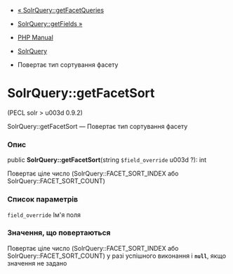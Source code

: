 - [« SolrQuery::getFacetQueries](solrquery.getfacetqueries.md)
- [SolrQuery::getFields »](solrquery.getfields.md)

- [PHP Manual](index.md)
- [SolrQuery](class.solrquery.md)
- Повертає тип сортування фасету

# SolrQuery::getFacetSort

(PECL solr \> u003d 0.9.2)

SolrQuery::getFacetSort — Повертає тип сортування фасету

### Опис

public **SolrQuery::getFacetSort**(string `$field_override` u003d ?): int

Повертає ціле число (SolrQuery::FACET_SORT_INDEX або
SolrQuery::FACET_SORT_COUNT)

### Список параметрів

`field_override`
Ім'я поля

### Значення, що повертаються

Повертає ціле число (SolrQuery::FACET_SORT_INDEX або
SolrQuery::FACET_SORT_COUNT) у разі успішного виконання і **`null`**,
якщо значення не задано
